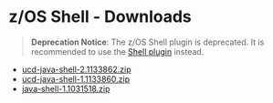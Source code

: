 
# z/OS Shell - Downloads


> **Deprecation Notice**: The z/OS Shell plugin is deprecated. It is recommended to use the [Shell plugin](../Shell/index.md) instead.

- [ucd-java-shell-2.1133862.zip](https://raw.githubusercontent.com/UrbanCode/IBM-UCD-PLUGINS/main/files/java-shell/ucd-java-shell-2.1133862.zip)
- [ucd-java-shell-1.1133860.zip](https://raw.githubusercontent.com/UrbanCode/IBM-UCD-PLUGINS/main/files/java-shell/ucd-java-shell-1.1133860.zip)
- [java-shell-1.1031518.zip](https://raw.githubusercontent.com/UrbanCode/IBM-UCD-PLUGINS/main/files/java-shell/java-shell-1.1031518.zip)
